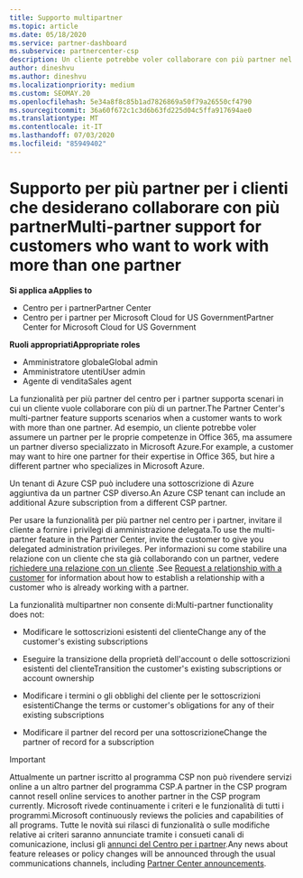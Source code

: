 ```yaml
---
title: Supporto multipartner
ms.topic: article
ms.date: 05/18/2020
ms.service: partner-dashboard
ms.subservice: partnercenter-csp
description: Un cliente potrebbe voler collaborare con più partner nel programma Cloud Solution Provider, specializzato in servizi diversi.
author: dineshvu
ms.author: dineshvu
ms.localizationpriority: medium
ms.custom: SEOMAY.20
ms.openlocfilehash: 5e34a8f8c85b1ad7826869a50f79a26550cf4790
ms.sourcegitcommit: 36a60f672c1c3d6b63fd225d04c5ffa917694ae0
ms.translationtype: MT
ms.contentlocale: it-IT
ms.lasthandoff: 07/03/2020
ms.locfileid: "85949402"
---
```

# <a name="multi-partner-support-for-customers-who-want-to-work-with-more-than-one-partner"></a><span data-ttu-id="aa6a1-103">Supporto per più partner per i clienti che desiderano collaborare con più partner</span><span class="sxs-lookup"><span data-stu-id="aa6a1-103">Multi-partner support for customers who want to work with more than one partner</span></span>

<span data-ttu-id="aa6a1-104">**Si applica a**</span><span class="sxs-lookup"><span data-stu-id="aa6a1-104">**Applies to**</span></span>

-  <span data-ttu-id="aa6a1-105">Centro per i partner</span><span class="sxs-lookup"><span data-stu-id="aa6a1-105">Partner Center</span></span>
-  <span data-ttu-id="aa6a1-106">Centro per i partner per Microsoft Cloud for US Government</span><span class="sxs-lookup"><span data-stu-id="aa6a1-106">Partner Center for Microsoft Cloud for US Government</span></span>

<span data-ttu-id="aa6a1-107">**Ruoli appropriati**</span><span class="sxs-lookup"><span data-stu-id="aa6a1-107">**Appropriate roles**</span></span>
-   <span data-ttu-id="aa6a1-108">Amministratore globale</span><span class="sxs-lookup"><span data-stu-id="aa6a1-108">Global admin</span></span>
-   <span data-ttu-id="aa6a1-109">Amministratore utenti</span><span class="sxs-lookup"><span data-stu-id="aa6a1-109">User admin</span></span>
-   <span data-ttu-id="aa6a1-110">Agente di vendita</span><span class="sxs-lookup"><span data-stu-id="aa6a1-110">Sales agent</span></span>

<span data-ttu-id="aa6a1-111">La funzionalità per più partner del centro per i partner supporta scenari in cui un cliente vuole collaborare con più di un partner.</span><span class="sxs-lookup"><span data-stu-id="aa6a1-111">The Partner Center's multi-partner feature supports scenarios when a customer wants to work with more than one partner.</span></span> <span data-ttu-id="aa6a1-112">Ad esempio, un cliente potrebbe voler assumere un partner per le proprie competenze in Office 365, ma assumere un partner diverso specializzato in Microsoft Azure.</span><span class="sxs-lookup"><span data-stu-id="aa6a1-112">For example, a customer may want to hire one partner for their expertise in Office 365, but hire a different partner who specializes in Microsoft Azure.</span></span> 

<span data-ttu-id="aa6a1-113">Un tenant di Azure CSP può includere una sottoscrizione di Azure aggiuntiva da un partner CSP diverso.</span><span class="sxs-lookup"><span data-stu-id="aa6a1-113">An Azure CSP tenant can include an additional Azure subscription from a different CSP partner.</span></span>

<span data-ttu-id="aa6a1-114">Per usare la funzionalità per più partner nel centro per i partner, invitare il cliente a fornire i privilegi di amministrazione delegata.</span><span class="sxs-lookup"><span data-stu-id="aa6a1-114">To use the multi-partner feature in the Partner Center, invite the customer to give you delegated administration privileges.</span></span> <span data-ttu-id="aa6a1-115">Per informazioni su come stabilire una relazione con un cliente che sta già collaborando con un partner, vedere [richiedere una relazione con un cliente](request-a-relationship-with-a-customer.md) .</span><span class="sxs-lookup"><span data-stu-id="aa6a1-115">See [Request a relationship with a customer](request-a-relationship-with-a-customer.md) for information about how to establish a relationship with a customer who is already working with a partner.</span></span>

<span data-ttu-id="aa6a1-116">La funzionalità multipartner non consente di:</span><span class="sxs-lookup"><span data-stu-id="aa6a1-116">Multi-partner functionality does not:</span></span>

- <span data-ttu-id="aa6a1-117">Modificare le sottoscrizioni esistenti del cliente</span><span class="sxs-lookup"><span data-stu-id="aa6a1-117">Change any of the customer's existing subscriptions</span></span>

- <span data-ttu-id="aa6a1-118">Eseguire la transizione della proprietà dell'account o delle sottoscrizioni esistenti del cliente</span><span class="sxs-lookup"><span data-stu-id="aa6a1-118">Transition the customer's existing subscriptions or account ownership</span></span>

- <span data-ttu-id="aa6a1-119">Modificare i termini o gli obblighi del cliente per le sottoscrizioni esistenti</span><span class="sxs-lookup"><span data-stu-id="aa6a1-119">Change the terms or customer's obligations for any of their existing subscriptions</span></span>

- <span data-ttu-id="aa6a1-120">Modificare il partner del record per una sottoscrizione</span><span class="sxs-lookup"><span data-stu-id="aa6a1-120">Change the partner of record for a subscription</span></span>

> [!IMPORTANT]  
> <span data-ttu-id="aa6a1-121">Attualmente un partner iscritto al programma CSP non può rivendere servizi online a un altro partner del programma CSP.</span><span class="sxs-lookup"><span data-stu-id="aa6a1-121">A partner in the CSP program cannot resell online services to another partner in the CSP program currently.</span></span> <span data-ttu-id="aa6a1-122">Microsoft rivede continuamente i criteri e le funzionalità di tutti i programmi.</span><span class="sxs-lookup"><span data-stu-id="aa6a1-122">Microsoft continuously reviews the policies and capabilities of all programs.</span></span> <span data-ttu-id="aa6a1-123">Tutte le novità sui rilasci di funzionalità o sulle modifiche relative ai criteri saranno annunciate tramite i consueti canali di comunicazione, inclusi gli [annunci del Centro per i partner](announcements/index.md).</span><span class="sxs-lookup"><span data-stu-id="aa6a1-123">Any news about feature releases or policy changes will be announced through the usual communications channels, including [Partner Center announcements](announcements/index.md).</span></span>






